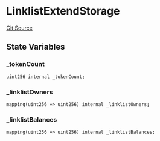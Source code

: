 # LinklistExtendStorage
[Git Source](https://github.com/Crossbell-Box/Crossbell-Contracts/blob/d7461dc986f92c02778fae6c468f62f2db6d2f91/contracts/storage/LinklistExtendStorage.sol)


## State Variables
### _tokenCount

```solidity
uint256 internal _tokenCount;
```


### _linklistOwners

```solidity
mapping(uint256 => uint256) internal _linklistOwners;
```


### _linklistBalances

```solidity
mapping(uint256 => uint256) internal _linklistBalances;
```


